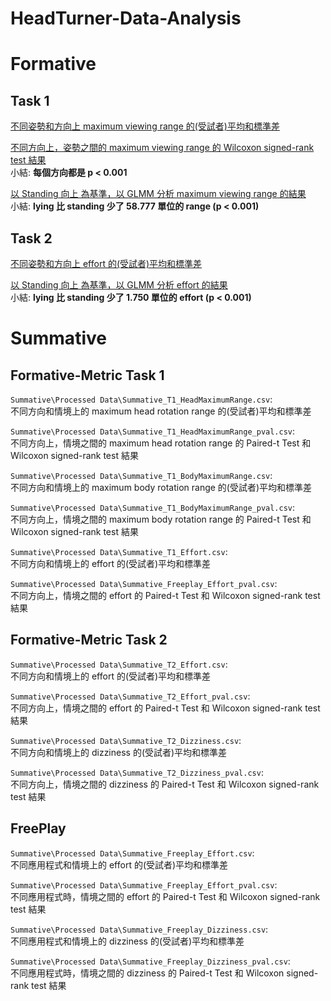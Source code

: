 # HeadTurner-Data-Analysis

# Formative
## Task 1
[不同姿勢和方向上 maximum viewing range 的(受試者)平均和標準差](/Formative/Result%20Processed/T1_Result.csv)

[不同方向上，姿勢之間的 maximum viewing range 的 Wilcoxon signed-rank test 結果](/Formative/Result%20Processed/T1_pValue_Result.txt)  
小結: **每個方向都是 p < 0.001**

[以 Standing 向上 為基準，以 GLMM 分析 maximum viewing range 的結果](/Formative/Result%20Processed/T1_Model_Summary.txt)  
小結: **lying 比 standing 少了 58.777 單位的 range (p < 0.001)**


## Task 2
[不同姿勢和方向上 effort 的(受試者)平均和標準差](/Formative/Result%20Processed/T2_Result.csv)

[以 Standing 向上 為基準，以 GLMM 分析 effort 的結果](/Formative/Result%20Processed/T2_Model_Summary.txt)  
小結: **lying 比 standing 少了 1.750 單位的 effort (p < 0.001)**

# Summative
## Formative-Metric Task 1
`Summative\Processed Data\Summative_T1_HeadMaximumRange.csv`:  
不同方向和情境上的 maximum head rotation range 的(受試者)平均和標準差

`Summative\Processed Data\Summative_T1_HeadMaximumRange_pval.csv`:  
不同方向上，情境之間的 maximum head rotation range 的 Paired-t Test 和 Wilcoxon signed-rank test 結果

`Summative\Processed Data\Summative_T1_BodyMaximumRange.csv`:  
不同方向和情境上的 maximum body rotation range 的(受試者)平均和標準差

`Summative\Processed Data\Summative_T1_BodyMaximumRange_pval.csv`:  
不同方向上，情境之間的 maximum body rotation range 的 Paired-t Test 和 Wilcoxon signed-rank test 結果

`Summative\Processed Data\Summative_T1_Effort.csv`:  
不同方向和情境上的 effort 的(受試者)平均和標準差

`Summative\Processed Data\Summative_Freeplay_Effort_pval.csv`:  
不同方向上，情境之間的 effort 的 Paired-t Test 和 Wilcoxon signed-rank test 結果

## Formative-Metric Task 2
`Summative\Processed Data\Summative_T2_Effort.csv`:  
不同方向和情境上的 effort 的(受試者)平均和標準差

`Summative\Processed Data\Summative_T2_Effort_pval.csv`:  
不同方向上，情境之間的 effort 的 Paired-t Test 和 Wilcoxon signed-rank test 結果

`Summative\Processed Data\Summative_T2_Dizziness.csv`:  
不同方向和情境上的 dizziness 的(受試者)平均和標準差

`Summative\Processed Data\Summative_T2_Dizziness_pval.csv`:  
不同方向上，情境之間的 dizziness 的 Paired-t Test 和 Wilcoxon signed-rank test 結果

## FreePlay
`Summative\Processed Data\Summative_Freeplay_Effort.csv`:  
不同應用程式和情境上的 effort 的(受試者)平均和標準差

`Summative\Processed Data\Summative_Freeplay_Effort_pval.csv`:  
不同應用程式時，情境之間的 effort 的 Paired-t Test 和 Wilcoxon signed-rank test 結果

`Summative\Processed Data\Summative_Freeplay_Dizziness.csv`:  
不同應用程式和情境上的 dizziness 的(受試者)平均和標準差

`Summative\Processed Data\Summative_Freeplay_Dizziness_pval.csv`:  
不同應用程式時，情境之間的 dizziness 的 Paired-t Test 和 Wilcoxon signed-rank test 結果
